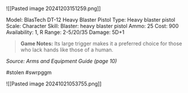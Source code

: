 ![[Pasted image 20241203151259.png]]

Model: BlasTech DT-12 Heavy Blaster Pistol
Type: Heavy blaster pistol
Scale: Character
Skill: Blaster: heavy blaster pistol
Ammo: 25
Cost: 900
Availability: 1, R
Range: 2-5/20/35
Damage: 5D+1

> **Game Notes:**
>  Its large trigger makes it a preferred choice for those who lack hands like those of a human.

*Source: Arms and Equipment Guide (page 10)*

#stolen #swrpggm 

![[Pasted image 20241021053755.png]]
